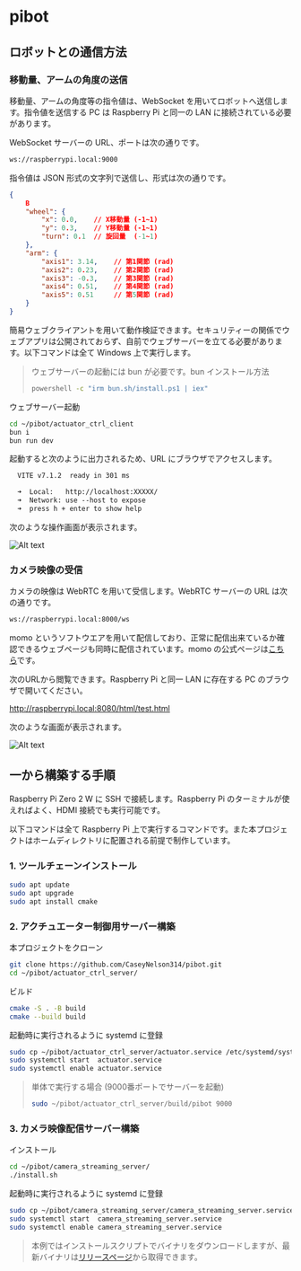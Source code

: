 # pibot

## ロボットとの通信方法

### 移動量、アームの角度の送信

移動量、アームの角度等の指令値は、WebSocket を用いてロボットへ送信します。指令値を送信する PC は Raspberry Pi と同一の LAN に接続されている必要があります。

WebSocket サーバーの URL、ポートは次の通りです。

```txt
ws://raspberrypi.local:9000
```

指令値は JSON 形式の文字列で送信し、形式は次の通りです。

```json
{
    B
    "wheel": {
        "x": 0.0,    // X移動量 (-1~1)
        "y": 0.3,    // Y移動量 (-1~1)
        "turn": 0.1  // 旋回量  (-1~1)
    },
    "arm": {
        "axis1": 3.14,    // 第1関節 (rad)
        "axis2": 0.23,    // 第2関節 (rad)
        "axis3": -0.3,    // 第3関節 (rad)
        "axis4": 0.51,    // 第4関節 (rad)
        "axis5": 0.51     // 第5関節 (rad)
    }
}
```

簡易ウェブクライアントを用いて動作検証できます。セキュリティーの関係でウェブアプリは公開されておらず、自前でウェブサーバーを立てる必要があります。以下コマンドは全て Windows 上で実行します。

> ウェブサーバーの起動には bun が必要です。bun インストール方法
> 
> ```sh
> powershell -c "irm bun.sh/install.ps1 | iex"
> ```

ウェブサーバー起動

```sh
cd ~/pibot/actuator_ctrl_client
bun i
bun run dev
```

起動すると次のように出力されるため、URL にブラウザでアクセスします。

```txt
  VITE v7.1.2  ready in 301 ms

  ➜  Local:   http://localhost:XXXXX/
  ➜  Network: use --host to expose
  ➜  press h + enter to show help
```

次のような操作画面が表示されます。

![Alt text](https://github.com/user-attachments/assets/1bff3622-15c1-4341-9044-2fdeaa45bc32)

### カメラ映像の受信

カメラの映像は WebRTC を用いて受信します。WebRTC サーバーの URL は次の通りです。

```txt
ws://raspberrypi.local:8000/ws
```

momo というソフトウエアを用いて配信しており、正常に配信出来ているか確認できるウェブページも同時に配信されています。momo の公式ページは[こちら](https://momo.shiguredo.jp/)です。

次のURLから閲覧できます。Raspberry Pi と同一 LAN に存在する PC のブラウザで開いてください。

<http://raspberrypi.local:8080/html/test.html>

次のような画面が表示されます。

![Alt text](https://github.com/user-attachments/assets/f15ac71a-6ea5-4c73-83a7-ad9c1be68c64)

## 一から構築する手順

Raspberry Pi Zero 2 W に SSH で接続します。Raspberry Pi のターミナルが使えればよく、HDMI 接続でも実行可能です。

以下コマンドは全て Raspberry Pi 上で実行するコマンドです。また本プロジェクトはホームディレクトリに配置される前提で制作しています。

### 1. ツールチェーンインストール

```sh
sudo apt update
sudo apt upgrade
sudo apt install cmake
```

### 2. アクチュエーター制御用サーバー構築

本プロジェクトをクローン

```sh
git clone https://github.com/CaseyNelson314/pibot.git
cd ~/pibot/actuator_ctrl_server/
```

ビルド

```sh
cmake -S . -B build
cmake --build build
```

起動時に実行されるように systemd に登録

```sh
sudo cp ~/pibot/actuator_ctrl_server/actuator.service /etc/systemd/system/
sudo systemctl start  actuator.service
sudo systemctl enable actuator.service
```

> 単体で実行する場合 (9000番ポートでサーバーを起動)
> 
> ```sh
> sudo ~/pibot/actuator_ctrl_server/build/pibot 9000
> ```

### 3. カメラ映像配信サーバー構築

インストール

```sh
cd ~/pibot/camera_streaming_server/
./install.sh
```

起動時に実行されるように systemd に登録

```sh
sudo cp ~/pibot/camera_streaming_server/camera_streaming_server.service /etc/systemd/system/
sudo systemctl start  camera_streaming_server.service
sudo systemctl enable camera_streaming_server.service
```

> 本例ではインストールスクリプトでバイナリをダウンロードしますが、最新バイナリは[リリースページ](https://github.com/shiguredo/momo/releases)から取得できます。
